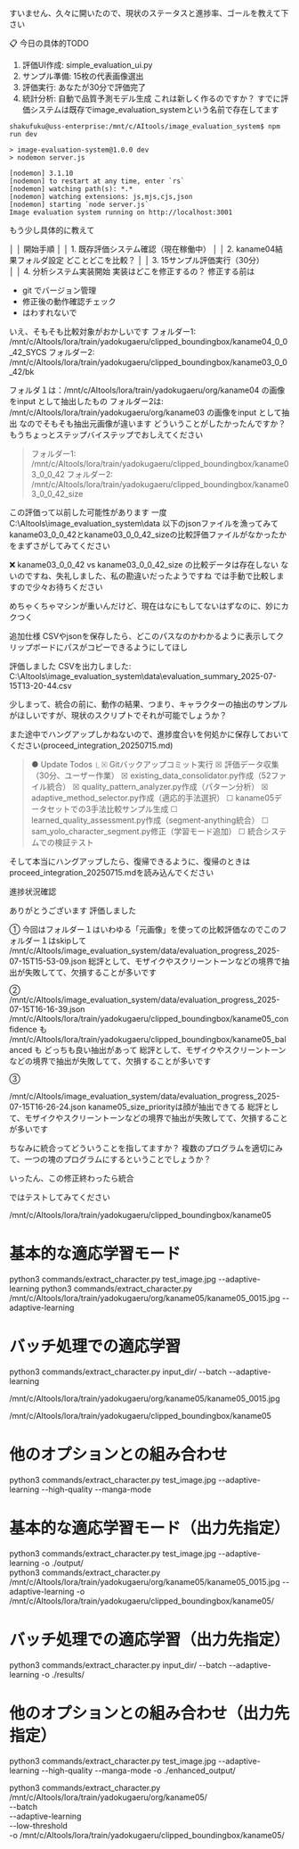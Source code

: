すいません、久々に開いたので、現状のステータスと進捗率、ゴールを教えて下さい


 📋 今日の具体的TODO

  1. 評価UI作成: simple_evaluation_ui.py
  2. サンプル準備: 15枚の代表画像選出
  3. 評価実行: あなたが30分で評価完了
  4. 統計分析: 自動で品質予測モデル生成
これは新しく作るのですか？
すでに評価システムは既存でimage_evaluation_systemという名前で存在してます

```
shakufuku@uss-enterprise:/mnt/c/AItools/image_evaluation_system$ npm run dev

> image-evaluation-system@1.0.0 dev
> nodemon server.js

[nodemon] 3.1.10
[nodemon] to restart at any time, enter `rs`
[nodemon] watching path(s): *.*
[nodemon] watching extensions: js,mjs,cjs,json
[nodemon] starting `node server.js`
Image evaluation system running on http://localhost:3001
```


もう少し具体的に教えて

│ │ 開始手順                                                                                                                                           │ │ 1. 既存評価システム確認（現在稼働中）
│ │ 2. kaname04結果フォルダ設定
どことどこを比較？
│ │ 3. 15サンプル評価実行（30分）  
│ │ 4. 分析システム実装開始 
実装はどこを修正するの？
修正する前は
* git  でバージョン管理
* 修正後の動作確認チェック
* はわすれないで


いえ、そもそも比較対象がおかしいです
  フォルダー1: /mnt/c/AItools/lora/train/yadokugaeru/clipped_boundingbox/kaname04_0_0_42_SYCS
  フォルダー2: /mnt/c/AItools/lora/train/yadokugaeru/clipped_boundingbox/kaname03_0_0_42/bk

フォルダ１は：/mnt/c/AItools/lora/train/yadokugaeru/org/kaname04 の画像をinput として抽出したもの
  フォルダー2は: /mnt/c/AItools/lora/train/yadokugaeru/org/kaname03 の画像をinput として抽出
なのでそもそも抽出元画像が違います
どういうことがしたかったんですか？
もうちょっとステップバイステップでおしえてください


>  フォルダー1: /mnt/c/AItools/lora/train/yadokugaeru/clipped_boundingbox/kaname03_0_0_42
  フォルダー2: /mnt/c/AItools/lora/train/yadokugaeru/clipped_boundingbox/kaname03_0_0_42_size
  
  この評価って以前した可能性があります
  一度C:\AItools\image_evaluation_system\data 以下のjsonファイルを漁ってみてkaname03_0_0_42とkaname03_0_0_42_sizeの比較評価ファイルがなかったかをまずさがしてみてください


  ❌ kaname03_0_0_42 vs kaname03_0_0_42_size の比較データは存在しない
  ないのですね、失礼しました、私の勘違いだったようですね
  では手動で比較しますので少々お待ちください

めちゃくちゃマシンが重いんだけど、現在はなにもしてないはずなのに、妙にカクつく



追加仕様
CSVやjsonを保存したら、どこのパスなのかわかるように表示してクリップボードにパスがコピーできるようにしてほし



評価しました
CSVを出力しました: C:\AItools\image_evaluation_system\data\evaluation_summary_2025-07-15T13-20-44.csv


少しまって、統合の前に、動作の結果、つまり、キャラクターの抽出のサンプルがほしいですが、現状のスクリプトでそれが可能でしょうか？

また途中でハングアップしかねないので、進捗度合いを何処かに保存しておいてください(proceed_integration_20250715.md)
> ● Update Todos
  ⎿  ☒ Gitバックアップコミット実行
     ☒ 評価データ収集（30分、ユーザー作業）
     ☒ existing_data_consolidator.py作成（52ファイル統合）
     ☒ quality_pattern_analyzer.py作成（パターン分析）
     ☒ adaptive_method_selector.py作成（適応的手法選択）
     ☐ kaname05データセットでの3手法比較サンプル生成
     ☐ learned_quality_assessment.py作成（segment-anything統合）
     ☐ sam_yolo_character_segment.py修正（学習モード追加）
     ☐ 統合システムでの検証テスト

そして本当にハングアップしたら、復帰できるように、復帰のときはproceed_integration_20250715.mdを読み込んでください

進捗状況確認


ありがとうございます
評価しました

①
今回はフォルダー１はいわゆる「元画像」を使っての比較評価なのでこのフォルダー１はskipして
/mnt/c/AItools/image_evaluation_system/data/evaluation_progress_2025-07-15T15-53-09.json
総評として、モザイクやスクリーントーンなどの境界で抽出が失敗してて、欠損することが多いです


②
/mnt/c/AItools/image_evaluation_system/data/evaluation_progress_2025-07-15T16-16-39.json
/mnt/c/AItools/lora/train/yadokugaeru/clipped_boundingbox/kaname05_confidence も
/mnt/c/AItools/lora/train/yadokugaeru/clipped_boundingbox/kaname05_balanced も
どっちも良い抽出があって
総評として、モザイクやスクリーントーンなどの境界で抽出が失敗してて、欠損することが多いです

③

/mnt/c/AItools/image_evaluation_system/data/evaluation_progress_2025-07-15T16-26-24.json
kaname05_size_priorityは顔が抽出できてる
総評として、モザイクやスクリーントーンなどの境界で抽出が失敗してて、欠損することが多いです

ちなみに統合ってどういうことを指してますか？
複数のプログラムを適切にみて、一つの塊のプログラムにするということでしょうか？

いったん、この修正終わったら統合

ではテストしてみてください

/mnt/c/AItools/lora/train/yadokugaeru/clipped_boundingbox/kaname05

  # 基本的な適応学習モード
  python3 commands/extract_character.py test_image.jpg --adaptive-learning
  python3 commands/extract_character.py /mnt/c/AItools/lora/train/yadokugaeru/org/kaname05/kaname05_0015.jpg --adaptive-learning
  # バッチ処理での適応学習
  python3 commands/extract_character.py input_dir/ --batch --adaptive-learning

/mnt/c/AItools/lora/train/yadokugaeru/org/kaname05/kaname05_0015.jpg

/mnt/c/AItools/lora/train/yadokugaeru/clipped_boundingbox/kaname05

  # 他のオプションとの組み合わせ
  python3 commands/extract_character.py test_image.jpg --adaptive-learning --high-quality --manga-mode



 # 基本的な適応学習モード（出力先指定）
python3 commands/extract_character.py test_image.jpg --adaptive-learning -o ./output/  
python3 commands/extract_character.py /mnt/c/AItools/lora/train/yadokugaeru/org/kaname05/kaname05_0015.jpg --adaptive-learning -o /mnt/c/AItools/lora/train/yadokugaeru/clipped_boundingbox/kaname05/

 # バッチ処理での適応学習（出力先指定）       
python3 commands/extract_character.py input_dir/ --batch --adaptive-learning -o ./results/            
 # 他のオプションとの組み合わせ（出力先指定）  
python3 commands/extract_character.py test_image.jpg --adaptive-learning --high-quality --manga-mode -o ./enhanced_output/     



  python3 commands/extract_character.py \
    /mnt/c/AItools/lora/train/yadokugaeru/org/kaname05/ \
    --batch \
    --adaptive-learning \
    --low-threshold \
    -o /mnt/c/AItools/lora/train/yadokugaeru/clipped_boundingbox/kaname05/